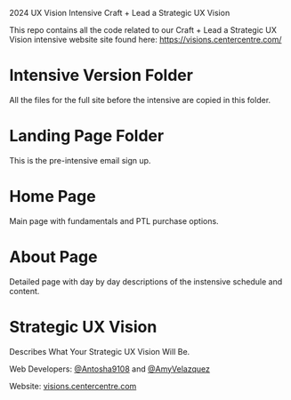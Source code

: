 
2024 UX Vision Intensive
Craft + Lead a Strategic UX Vision

This repo contains all the code related to our Craft + Lead a Strategic UX Vision intensive website site found here: https://visions.centercentre.com/

# Intensive Version Folder
All the files for the full site before the intensive are copied in this folder.

# Landing Page Folder
This is the pre-intensive email sign up.

# Home Page
Main page with fundamentals and PTL purchase options.

# About Page
Detailed page with day by day descriptions of the instensive schedule and content.

# Strategic UX Vision
Describes What Your Strategic UX Vision Will Be.


Web Developers: [@Antosha9108](https://github.com/Antosha9108) and [@AmyVelazquez](https://github.com/AmyVelazquez)

Website: [visions.centercentre.com](https://visions.centercentre.com/)



